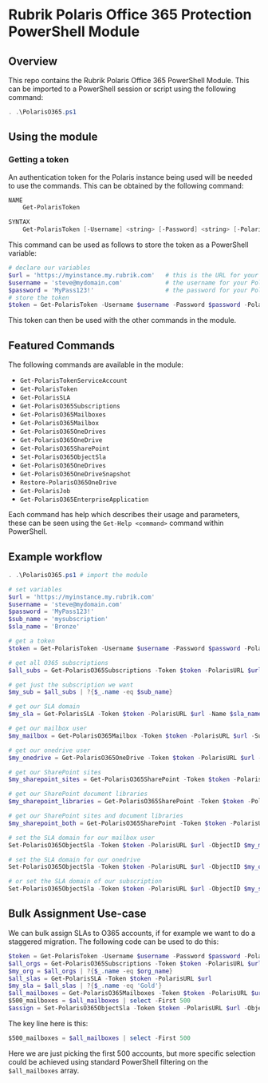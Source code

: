 # Rubrik Polaris Office 365 Protection PowerShell Module

## Overview

This repo contains the Rubrik Polaris Office 365 PowerShell Module. This can be imported to a PowerShell session or script using the following command:

```powershell
. .\PolarisO365.ps1
```

## Using the module

### Getting a token

An authentication token for the Polaris instance being used will be needed to use the commands. This can be obtained by the following command:

```powershell
NAME
    Get-PolarisToken

SYNTAX
    Get-PolarisToken [-Username] <string> [-Password] <string> [-PolarisURL] <string>  [<CommonParameters>]
```

This command can be used as follows to store the token as a PowerShell variable:

```powershell
# declare our variables
$url = 'https://myinstance.my.rubrik.com'   # this is the URL for your Polaris instance
$username = 'steve@mydomain.com'            # the username for your Polaris instance
$password = 'MyPass123!'                    # the password for your Polaris instance
# store the token
$token = Get-PolarisToken -Username $username -Password $password -PolarisURL $url
```

This token can then be used with the other commands in the module.

## Featured Commands

The following commands are available in the module:

* `Get-PolarisTokenServiceAccount`
* `Get-PolarisToken`
* `Get-PolarisSLA`
* `Get-PolarisO365Subscriptions`
* `Get-PolarisO365Mailboxes`
* `Get-PolarisO365Mailbox`
* `Get-PolarisO365OneDrives`
* `Get-PolarisO365OneDrive`
* `Get-PolarisO365SharePoint`
* `Set-PolarisO365ObjectSla`
* `Get-PolarisO365OneDrives`
* `Get-PolarisO365OneDriveSnapshot`
* `Restore-PolarisO365OneDrive`
* `Get-PolarisJob`
* `Get-PolarisO365EnterpriseApplication`

Each command has help which describes their usage and parameters, these can be seen using the `Get-Help <command>` command within PowerShell.

## Example workflow

```powershell
. .\PolarisO365.ps1 # import the module

# set variables
$url = 'https://myinstance.my.rubrik.com'
$username = 'steve@mydomain.com'
$password = 'MyPass123!'
$sub_name = 'mysubscription'
$sla_name = 'Bronze'

# get a token
$token = Get-PolarisToken -Username $username -Password $password -PolarisURL $url

# get all O365 subscriptions
$all_subs = Get-PolarisO365Subscriptions -Token $token -PolarisURL $url

# get just the subscription we want
$my_sub = $all_subs | ?{$_.name -eq $sub_name}

# get our SLA domain
$my_sla = Get-PolarisSLA -Token $token -PolarisURL $url -Name $sla_name

# get our mailbox user
$my_mailbox = Get-PolarisO365Mailbox -Token $token -PolarisURL $url -SubscriptionId $my_sub.id -SearchString 'arif'

# get our onedrive user
$my_onedrive = Get-PolarisO365OneDrive -Token $token -PolarisURL $url -SubscriptionId $my_sub.id -SearchString 'arif'

# get our SharePoint sites
$my_sharepoint_sites = Get-PolarisO365SharePoint -Token $token -PolarisURL $url -SubscriptionId $my_sub.id -SearchString 'arif' - Includes 'SitesOnly'

# get our SharePoint document libraries
$my_sharepoint_libraries = Get-PolarisO365SharePoint -Token $token -PolarisURL $url -SubscriptionId $my_sub.id -SearchString 'arif' - Includes 'DocumentLibrariesOnly'

# get our SharePoint sites and document libraries
$my_sharepoint_both = Get-PolarisO365SharePoint -Token $token -PolarisURL $url -SubscriptionId $my_sub.id -SearchString 'arif'

# set the SLA domain for our mailbox user
Set-PolarisO365ObjectSla -Token $token -PolarisURL $url -ObjectID $my_mailbox.id -SLAID $my_sla.id

# set the SLA domain for our onedrive
Set-PolarisO365ObjectSla -Token $token -PolarisURL $url -ObjectID $my_onedrive.id -SLAID $my_sla.id

# or set the SLA domain of our subscription
Set-PolarisO365ObjectSla -Token $token -PolarisURL $url -ObjectID $my_sub.id -SLAID $my_sla.id
```

## Bulk Assignment Use-case

We can bulk assign SLAs to O365 accounts, if for example we want to do a staggered migration. The following code can be used to do this:

```powershell
$token = Get-PolarisToken -Username $username -Password $password -PolarisURL $url
$all_orgs = Get-PolarisO365Subscriptions -Token $token -PolarisURL $url
$my_org = $all_orgs | ?{$_.name -eq $org_name}
$all_slas = Get-PolarisSLA -Token $token -PolarisURL $url
$my_sla = $all_slas | ?{$_.name -eq 'Gold'}
$all_mailboxes = Get-PolarisO365Mailboxes -Token $token -PolarisURL $url -SubscriptionId $my_org.id
$500_mailboxes = $all_mailboxes | select -First 500
$assign = Set-PolarisO365ObjectSla -Token $token -PolarisURL $url -ObjectID $500_mailboxes.id -SlaID $my_sla.id
```

The key line here is this:

```powershell
$500_mailboxes = $all_mailboxes | select -First 500
```

Here we are just picking the first 500 accounts, but more specific selection could be achieved using standard PowerShell filtering on the `$all_mailboxes` array.